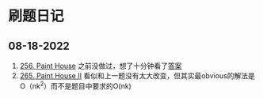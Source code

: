 # 刷题日记

## 08-18-2022

1. [256. Paint House](https://leetcode.com/problems/paint-house/)
之前没做过，想了十分钟看了[答案](https://leetcode.com/problems/paint-house/discuss/68232/python-clean-and-clear-python-dp-solution)
2. [265. Paint House II](https://leetcode.com/problems/paint-house-ii/)
看似和上一题没有太大改变，但其实最obvious的解法是O（nk<sup>2</sup>）而不是题目中要求的O(nk)
